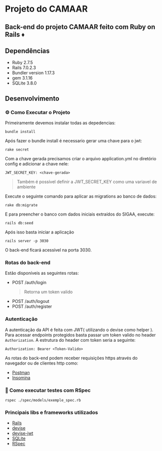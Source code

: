 # Projeto do CAMAAR

## Back-end do projeto CAMAAR feito com Ruby on Rails ♦️

## Dependências
- Ruby 2.7.5
- Rails 7.0.2.3
- Bundler version 1.17.3
- gem 3.1.16
- SQLite 3.8.0
## Desenvolvimento
### ⚙️ Como Executar o Projeto

Primeiramente devemos instalar todas as depedencias:

```
bundle install
```
Após fazer o bundle install é necessario gerar uma chave para o jwt:

```
rake secret
```

Com a chave gerada precisamos criar o arquivo application.yml no diretório config e adicionar a chave nele:

```
JWT_SECRET_KEY: <chave-gerada>
```
> Também é possível definir a JWT_SECRET_KEY como uma variavel de ambiente

Execute o seguinte comando para aplicar as migrations ao banco de dados:

```
rake db:migrate
```

E para preencher o banco com dados iniciais extraídos do SIGAA, execute:

```
rails db:seed
```

Após isso basta iniciar a aplicação

```
rails server -p 3030
```
O back-end ficará acessível na porta 3030. 

### Rotas do back-end

Estão disponíveis as seguintes rotas:
- POST /auth/login
  > Retorna um token valido
- POST /auth/logout
- POST /auth/register

### Autenticação

A autenticação da API é feita com JWT( utilizando o devise como helper ).
Para acessar endpoints protegidos basta passar um token valido no header `Authorization`.
A estrutura do header com token seria a seguinte:
```
Authorization: Bearer <Token-Valido>
```

As rotas do back-end podem receber requisições https através do navegador ou 
de clientes http como:
- [Postman](https://insomnia.rest/)
- [Insomina](https://insomnia.rest/download)
  
### 🧪 Como executar testes com RSpec

  ```
  rspec ./spec/models/exemple_spec.rb
  ```

### Principais libs e frameworks utilizados

- [Rails](https://rubyonrails.org/)
- [devise](https://github.com/heartcombo/devise)
- [devise-jwt](https://github.com/waiting-for-dev/devise-jwt)
- [SQLite](https://www.sqlite.org/index.html)
- [RSpec](https://rspec.info/)
